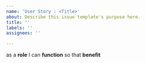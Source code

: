 ```yaml
---
name: 'User Story : <Title>'
about: Describe this issue template's purpose here.
title: ''
labels: ''
assignees: ''

---
```


as a **role** I can **function** so that **benefit**
